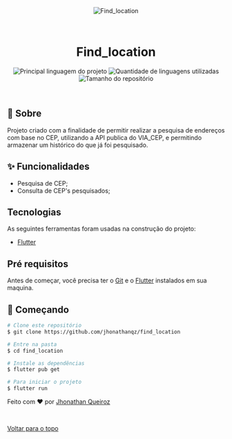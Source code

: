 <div align="center" id="top"> 
  <img src="./.github/app.gif" alt="Find_location" />

  &#xa0;

  <!-- <a href="https://find_location.netlify.com">Demo</a> -->
</div>

<h1 align="center">Find_location</h1>

<p align="center">
  <img alt="Principal linguagem do projeto" src="https://img.shields.io/github/languages/top/jhonathanqz/find_location?color=56BEB8">

  <img alt="Quantidade de linguagens utilizadas" src="https://img.shields.io/github/languages/count/jhonathanqz/find_location?color=56BEB8">

  <img alt="Tamanho do repositório" src="https://img.shields.io/github/repo-size/jhonathanqz/find_location?color=56BEB8">



</p>

<!-- Status -->

<!-- <h4 align="center"> 
	🚧  Find_location 🚀 Em construção...  🚧
</h4> 

<hr> -->



<br>

## :dart: Sobre ##

Projeto criado com a finalidade de permitir realizar a pesquisa de endereços com base no CEP, utilizando a API publica do VIA_CEP, e permitindo armazenar um histórico do que já foi pesquisado.

## :sparkles: Funcionalidades ##

- Pesquisa de CEP;
- Consulta de CEP's pesquisados;

## Tecnologias ##

As seguintes ferramentas foram usadas na construção do projeto:

- [Flutter](https://flutter.dev/)

##  Pré requisitos ##

Antes de começar, você precisa ter o [Git](https://git-scm.com) e o [Flutter](https://flutter.dev/) instalados em sua maquina.

## :checkered_flag: Começando ##

```bash
# Clone este repositório
$ git clone https://github.com/jhonathanqz/find_location

# Entre na pasta
$ cd find_location

# Instale as dependências
$ flutter pub get

# Para iniciar o projeto
$ flutter run

```


Feito com :heart: por <a href="https://github.com/jhonathanqz" target="_blank">Jhonathan Queiroz</a>

&#xa0;

<a href="#top">Voltar para o topo</a>
